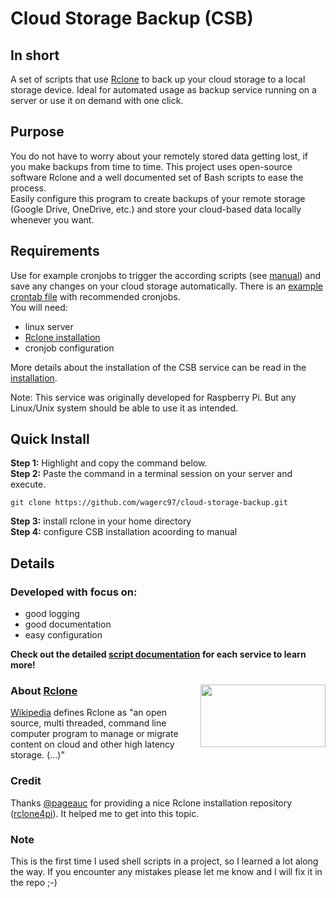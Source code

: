 # Cloud Storage Backup (CSB)
## In short
A set of scripts that use [Rclone](https://rclone.org/) to back up your cloud storage to a local storage device. 
Ideal for automated usage as backup service running on a server or use it on demand with one click.

## Purpose
You do not have to worry about your remotely stored data getting lost, if you make backups from time to time. 
This project uses open-source software Rclone and a well documented set of Bash scripts to ease the process.  
Easily configure this program to create backups of your remote storage (Google Drive, OneDrive, etc.) and store your cloud-based data locally whenever you want.  

## Requirements
Use for example cronjobs to trigger the according scripts (see [manual](/howto/MANUAL.txt)) and save any changes on your cloud storage automatically. 
There is an [example crontab file](/src/maintenance/example-crontab.txt) with recommended cronjobs.  
You will need: 
- linux server
- [Rclone installation](https://rclone.org/downloads/)
- cronjob configuration

More details about the installation of the CSB service can be read in the [installation](/howto/INSTALLATION.txt).

Note: This service was originally developed for Raspberry Pi. But any Linux/Unix system should be able to use it as intended.

## Quick Install
__Step 1:__ Highlight and copy the command below.  
__Step 2:__ Paste the command in a terminal session on your server and execute.  

``git clone https://github.com/wagerc97/cloud-storage-backup.git``  

__Step 3:__ install rclone in your home directory   
__Step 4:__ configure CSB installation acoording to manual   

## Details
### Developed with focus on:
- good logging
- good documentation
- easy configuration

__Check out the detailed [script documentation](/src/scripts/control) for each service to learn more!__

### About [Rclone](https://rclone.org/#about) <img align="right" src="https://rclone.org/img/logo_on_light__horizontal_color.svg" width="200" height="100" >

[Wikipedia](https://en.wikipedia.org/wiki/Rclone) defines Rclone as "an open source, multi threaded, command line computer program to manage or migrate content on cloud and other high latency storage. (...)"  

### Credit
Thanks [@pageauc](https://github.com/pageauc) for providing a nice Rclone installation repository ([rclone4pi](https://github.com/pageauc/rclone4pi)). It helped me to get into this topic. 

### Note 
This is the first time I used shell scripts in a project, so I learned a lot along the way. If you encounter any mistakes please let me know and I will fix it in the repo ;-)
